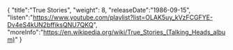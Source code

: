 {
  "title":"True Stories",
  "weight": 8,
  "releaseDate":"1986-09-15",
  "listen":"https://www.youtube.com/playlist?list=OLAK5uy_kVzFCGFYE-Dv4eS4kUN2bffiksQNU7QKQ",
  "moreInfo":"https://en.wikipedia.org/wiki/True_Stories_(Talking_Heads_album)"
}
